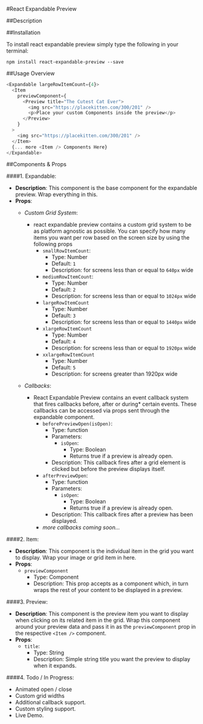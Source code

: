 #React Expandable Preview

##Description


##Installation

To install react expandable preview simply type the following in your terminal:
```
npm install react-expandable-preview --save
```

##Usage Overview

```javascript
<Expandable largeRowItemCount={4}>
  <Item
    previewComponent={
      <Preview title="The Cutest Cat Ever">
        <img src="https://placekitten.com/300/201" />
        <p>Place your custom Components inside the preview</p>
      </Preview>
    }
  >
    <img src="https://placekitten.com/300/201" />
  </Item>
  {... more <Item /> Components Here}
</Expandable>
```


##Components & Props

####1. Expandable:
  - **Description**: This component is the base component for the expandable preview. Wrap everything in this.
  - **Props**:
    - *Custom Grid System*:
      - react expandable preview contains a custom grid system to be as platform agnostic as possible. You can specify how many items you want per row based on the screen size by using the following props
        - `smallRowItemCount`:
          - Type: Number
          - Default: `1`
          - Description: for screens less than or equal to `640px` wide
        - `mediumRowItemCount`:
          - Type: Number
          - Default: `2`
          - Description: for screens less than or equal to `1024px` wide
        - `largeRowItemCount`
          - Type: Number
          - Default: `3`
          - Description: for screens less than or equal to `1440px` wide
        - `xlargeRowItemCount`
          - Type: Number
          - Default: `4`
          - Description: for screens less than or equal to `1920px` wide
        - `xxlargeRowItemCount`
          - Type: Number
          - Default: `5`
          - Description: for screens greater than 1920px wide
        
    - *Callbacks*:
      - React Expandable Preview contains an event callback system that fires callbacks before, after or during* certain events. These callbacks can be accessed via props sent through the expandable component.
        - `beforePreviewOpen(isOpen)`:
          - Type: function
          - Parameters:
            - `isOpen`:
              - Type: Boolean
              - Returns true if a preview is already open.
          - Description: This callback fires after a grid element is clicked but before the preview displays itself.
        - `afterPreviewOpen`:
          - Type: function
          - Parameters:
            - `isOpen`:
              - Type: Boolean
              - Returns true if a preview is already open.
          - Description: This callback fires after a preview has been displayed.
        - *more callbacks coming soon...*
  
####2. Item:
  - **Description**: This component is the individual item in the grid you want to display. Wrap your image or grid item in here.
  - **Props**:
    - `previewComponent`
      - Type: Component
      - Description: This prop accepts <Preview /> as a component which, in turn wraps the rest of your content to be displayed in a preview.

####3. Preview:
  - **Description**: This component is the preview item you want to display when clicking on its related item in the grid. Wrap this component around your preview data and pass it in as the `previewComponent` prop in the respective `<Item />` component.
  - **Props**:
    - `title`:
      - Type: String
      - Description: Simple string title you want the preview to display when it expands.
      
####4. Todo / In Progress:

  - Animated open / close
  - Custom grid widths
  - Additional callback support.
  - Custom styling support.
  - Live Demo.
  
  